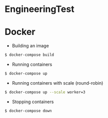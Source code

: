 # EngineeringTest

# Docker

- Building an image

```bash
$ docker-compose build
```

- Running containers

```bash
$ docker-compose up
```

- Running containers with scale (round-robin)

```bash
$ docker-compose up --scale worker=3
```

- Stopping containers

```bash
$ docker-compose down
```
